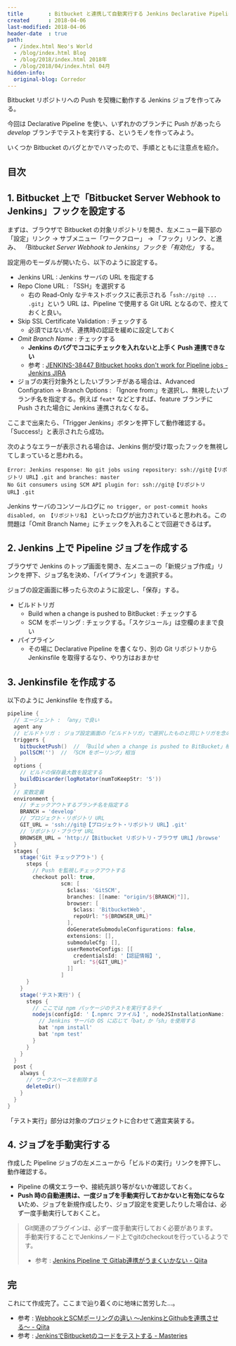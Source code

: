 ```yaml
---
title        : Bitbucket と連携して自動実行する Jenkins Declarative Pipeline ジョブの作り方
created      : 2018-04-06
last-modified: 2018-04-06
header-date  : true
path:
  - /index.html Neo's World
  - /blog/index.html Blog
  - /blog/2018/index.html 2018年
  - /blog/2018/04/index.html 04月
hidden-info:
  original-blog: Corredor
---
```


Bitbucket リポジトリへの Push を契機に動作する Jenkins ジョブを作ってみる。

今回は Declarative Pipeline を使い、いずれかのブランチに Push があったら *develop* ブランチでテストを実行する、というモノを作ってみよう。

いくつか Bitbucket のバグとかでハマったので、手順とともに注意点を紹介。

## 目次

## 1. Bitbucket 上で「Bitbucket Server Webhook to Jenkins」フックを設定する

まずは、ブラウザで Bitbucket の対象リポジトリを開き、左メニュー最下部の「設定」リンク → サブメニュー「ワークフロー」 → 「フック」リンク、と進み、 *「Bitbucket Server Webhook to Jenkins」フックを「有効化」* する。

設定用のモーダルが開いたら、以下のように設定する。

- Jenkins URL : Jenkins サーバの URL を指定する
- Repo Clone URL : 「SSH」を選択する
  - 右の Read-Only なテキストボックスに表示される「`ssh://git@ ... .git`」という URL は、Pipeline で使用する Git URL となるので、控えておくと良い。
- Skip SSL Certificate Validation : チェックする
  - 必須ではないが、連携時の認証を緩めに設定しておく
- *Omit Branch Name* : チェックする
  - **Jenkins のバグでココにチェックを入れないと上手く Push 連携できない**
  - 参考 : [JENKINS-38447 Bitbucket hooks don't work for Pipeline jobs - Jenkins JIRA](https://issues.jenkins-ci.org/browse/JENKINS-38447#comment-316227)
- ジョブの実行対象外としたいブランチがある場合は、Advanced Configration → Branch Options : 「Ignore from:」を選択し、無視したいブランチ名を指定する。例えば `feat*` などとすれば、feature ブランチに Push された場合に Jenkins 連携されなくなる。

ここまで出来たら、「Trigger Jenkins」ボタンを押下して動作確認する。「Success!」と表示されたら成功。

次のようなエラーが表示される場合は、Jenkins 側が受け取ったフックを無視してしまっていると思われる。

```
Error: Jenkins response: No git jobs using repository: ssh://git@【リポジトリ URL】.git and branches: master
No Git consumers using SCM API plugin for: ssh://git@【リポジトリ URL】.git
```

Jenkins サーバのコンソールログに `no trigger, or post-commit hooks disabled, on 【リポジトリ名】` といったログが出力されていると思われる。この問題は「Omit Branch Name」にチェックを入れることで回避できるはず。

## 2. Jenkins 上で Pipeline ジョブを作成する

ブラウザで Jenkins のトップ画面を開き、左メニューの「新規ジョブ作成」リンクを押下、ジョブ名を決め、「パイプライン」を選択する。

ジョブの設定画面に移ったら次のように設定し、「保存」する。

- ビルドトリガ
  - Build when a change is pushed to BitBucket : チェックする
  - SCM をポーリング : チェックする。「スケジュール」は空欄のままで良い
- パイプライン
  - その場に Declarative Pipeline を書くなり、別の Git リポジトリから Jenkinsfile を取得するなり、やり方はおまかせ

## 3. Jenkinsfile を作成する

以下のように Jenkinsfile を作成する。

```groovy
pipeline {
  // エージェント : 「any」で良い
  agent any
  // ビルドトリガ : ジョブ設定画面の「ビルドトリガ」で選択したものと同じトリガを念のため記述しておく
  triggers {
    bitbucketPush()  // 「Build when a change is pushed to BitBucket」相当
    pollSCM('')  // 「SCM をポーリング」相当
  }
  options {
    // ビルドの保存最大数を設定する
    buildDiscarder(logRotator(numToKeepStr: '5'))
  }
  // 変数定義
  environment {
    // チェックアウトするブランチ名を指定する
    BRANCH = 'develop'
    // プロジェクト・リポジトリ URL
    GIT_URL = 'ssh://git@【プロジェクト・リポジトリ URL】.git'
    // リポジトリ・ブラウザ URL
    BROWSER_URL = 'http://【Bitbucket リポジトリ・ブラウザ URL】/browse'
  }
  stages {
    stage('Git チェックアウト') {
      steps {
        // Push を監視しチェックアウトする
        checkout poll: true,
                 scm: [
                   $class: 'GitSCM',
                   branches: [[name: "origin/${BRANCH}"]],
                   browser: [
                     $class: 'BitbucketWeb',
                     repoUrl: "${BROWSER_URL}"
                   ],
                   doGenerateSubmoduleConfigurations: false,
                   extensions: [],
                   submoduleCfg: [],
                   userRemoteConfigs: [[
                     credentialsId: '【認証情報】',
                     url: "${GIT_URL}"
                   ]]
                 ]
      }
    }
    stage('テスト実行') {
      steps {
        // ここでは npm パッケージのテストを実行するテイ
        nodejs(configId: '【.npmrc ファイル】', nodeJSInstallationName: '【利用する Node.js】') {
          // Jenkins サーバの OS に応じて「bat」か「sh」を使用する
          bat 'npm install'
          bat 'npm test'
        }
      }
    }
  }
  post {
    always {
      // ワークスペースを削除する
      deleteDir()
    }
  }
}
```

「テスト実行」部分は対象のプロジェクトに合わせて適宜実装する。

## 4. ジョブを手動実行する

作成した Pipeline ジョブの左メニューから「ビルドの実行」リンクを押下し、動作確認する。

- Pipeline の構文エラーや、接続先誤り等がないか確認しておく。
- **Push 時の自動連携は、一度ジョブを手動実行しておかないと有効にならない**ため、ジョブを新規作成したり、ジョブ設定を変更したりした場合は、必ず一度手動実行しておくこと。

> Git関連のプラグインは、必ず一度手動実行しておく必要があります。  
> 手動実行することでJenkinsノード上でgitのcheckoutを行っているようです。
> 
> - 参考 : [Jenkins Pipeline で Gitlab連携がうまくいかない - Qiita](https://qiita.com/namutaka/items/f0e87cee7eb95c7e950d)

## 完

これにて作成完了。ここまで辿り着くのに地味に苦労した…。

- 参考 : [WebhookとSCMポーリングの違い 〜JenkinsとGithubを連携させる〜 - Qiita](https://qiita.com/atsuto55/items/e3c9aa008008664392e8)
- 参考 : [JenkinsでBitbucketのコードをテストする - Masteries](https://papix.hatenablog.com/entry/2015/08/08/142431)
